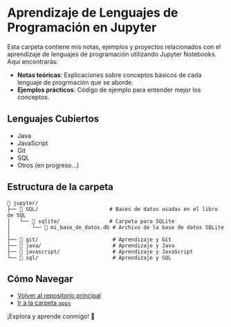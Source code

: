 # Aprendizaje de Lenguajes de Programación en Jupyter

Esta carpeta contiene mis notas, ejemplos y proyectos relacionados con el aprendizaje de lenguajes de programación utilizando Jupyter Notebooks. Aquí encontrarás:

- **Notas teóricas**: Explicaciones sobre conceptos basicos de cada lenguaje de progrmación que se aborde.
- **Ejemplos prácticos**: Código de ejemplo para entender mejor los conceptos.

## Lenguajes Cubiertos

- Java
- JavaScript
- Git
- SQL
- Otros (en progreso...)

## Estructura de la carpeta

```plaintext
📁 jupyter/    
├── 📁 SQL/                       # Bases de datos usadas en el libro de SQL
│   └── 📁 sqlite/                # Carpeta para SQLite
│       └── 📄 mi_base_de_datos.db # Archivo de la base de datos SQLite
│
├── 📄 git/                        # Aprendizaje y Git
├── 📄 java/                       # Aprendizaje y Java    
├── 📄 javascript/                 # Aprendizaje y JavaScript
└── 📄 sql/                        # Aprendizaje y SQL 
```

## Cómo Navegar

- [Volver al repositorio principal](../README.md)
- [Ir a la carpeta `apps`](../apps/README.md)

¡Explora y aprende conmigo! 🚀
